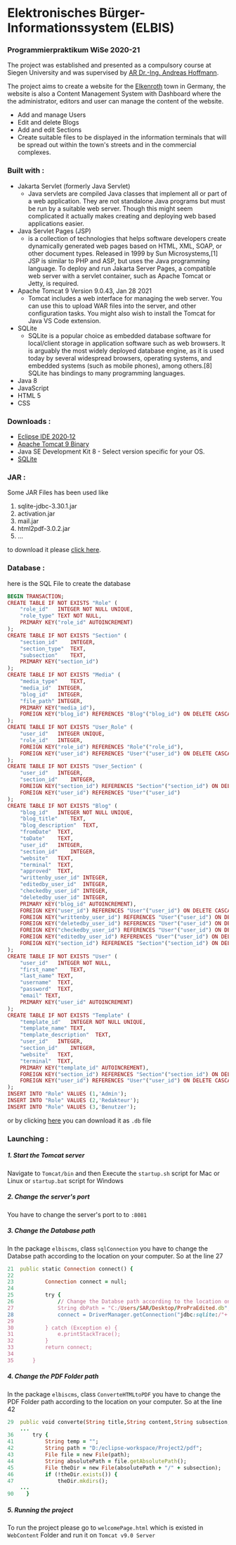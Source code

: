 # Elektronisches Bürger-Informationssystem (ELBIS)
### Programmierpraktikum WiSe 2020-21

The project was established and presented as a compulsory course at Siegen University and was supervised by [AR Dr.-Ing. Andreas Hoffmann](https://www.bs.informatik.uni-siegen.de/mitarbeiter/hoffmann/index_html).

The project aims to create a website for the [Elkenroth](https://de.wikipedia.org/wiki/Elkenroth) town in Germany, the website is also a Content Management System with Dashboard where the the administrator, editors and user can manage the content of the website.

  - Add and manage Users
  - Edit and delete Blogs
  - Add and edit Sections
  - Create suitable files to be displayed in the information terminals that will be spread out within the town's streets and in the commercial complexes.

### Built with :
-  Jakarta Servlet (formerly Java Servlet)
    - Java servlets are compiled Java classes that implement all or part of a web application. They are not standalone Java programs but must be run by a suitable web server. Though this might seem complicated it actually makes creating and deploying web based applications easier.
- Java Servlet Pages (JSP)
    - is a collection of technologies that helps software developers create dynamically generated web pages based on HTML, XML, SOAP, or other document types. Released in 1999 by Sun Microsystems,[1] JSP is similar to PHP and ASP, but uses the Java programming language.
    To deploy and run Jakarta Server Pages, a compatible web server with a servlet container, such as Apache Tomcat or Jetty, is required.
- Apache Tomcat 9 Version 9.0.43, Jan 28 2021
    - Tomcat includes a web interface for managing the web server. You can use this to upload WAR files into the server, and other configuration tasks. You might also wish to install the Tomcat for Java VS Code extension.
- SQLite
    - SQLite is a popular choice as embedded database software for local/client storage in application software such as web browsers. It is arguably the most widely deployed database engine, as it is used today by several widespread browsers, operating systems, and embedded systems (such as mobile phones), among others.[8] SQLite has bindings to many programming languages.
- Java 8
- JavaScript
- HTML 5
- CSS

### Downloads :

- [Eclipse IDE 2020‑12](https://www.eclipse.org/downloads/)
- [Apache Tomcat 9 Binary](https://tomcat.apache.org/download-90.cgi)
- Java SE Development Kit 8 - Select version specific for your OS.
- [SQLite](https://www.sqlite.org/download.html)

### JAR :
Some JAR Files has been used like
1. sqlite-jdbc-3.30.1.jar
2. activation.jar
3. mail.jar
4. html2pdf-3.0.2.jar
5. ...

to download it please [click here](https://drive.google.com/drive/folders/1o6L4SXZmnuRZG75BX3GusjcYNLollfAk).

### Database :
here is the SQL File to create the database
``` ruby
BEGIN TRANSACTION;
CREATE TABLE IF NOT EXISTS "Role" (
	"role_id"	INTEGER NOT NULL UNIQUE,
	"role_type"	TEXT NOT NULL,
	PRIMARY KEY("role_id" AUTOINCREMENT)
);
CREATE TABLE IF NOT EXISTS "Section" (
	"section_id"	INTEGER,
	"section_type"	TEXT,
	"subsection"	TEXT,
	PRIMARY KEY("section_id")
);
CREATE TABLE IF NOT EXISTS "Media" (
	"media_type"	TEXT,
	"media_id"	INTEGER,
	"blog_id"	INTEGER,
	"file_path"	INTEGER,
	PRIMARY KEY("media_id"),
	FOREIGN KEY("blog_id") REFERENCES "Blog"("blog_id") ON DELETE CASCADE
);
CREATE TABLE IF NOT EXISTS "User_Role" (
	"user_id"	INTEGER UNIQUE,
	"role_id"	INTEGER,
	FOREIGN KEY("role_id") REFERENCES "Role"("role_id"),
	FOREIGN KEY("user_id") REFERENCES "User"("user_id") ON DELETE CASCADE
);
CREATE TABLE IF NOT EXISTS "User_Section" (
	"user_id"	INTEGER,
	"section_id"	INTEGER,
	FOREIGN KEY("section_id") REFERENCES "Section"("section_id") ON DELETE CASCADE,
	FOREIGN KEY("user_id") REFERENCES "User"("user_id")
);
CREATE TABLE IF NOT EXISTS "Blog" (
	"blog_id"	INTEGER NOT NULL UNIQUE,
	"blog_title"	TEXT,
	"blog_description"	TEXT,
	"fromDate"	TEXT,
	"toDate"	TEXT,
	"user_id"	INTEGER,
	"section_id"	INTEGER,
	"website"	TEXT,
	"terminal"	TEXT,
	"approved"	TEXT,
	"writtenby_user_id"	INTEGER,
	"editedby_user_id"	INTEGER,
	"checkedby_user_id"	INTEGER,
	"deletedby_user_id"	INTEGER,
	PRIMARY KEY("blog_id" AUTOINCREMENT),
	FOREIGN KEY("user_id") REFERENCES "User"("user_id") ON DELETE CASCADE,
	FOREIGN KEY("writtenby_user_id") REFERENCES "User"("user_id") ON DELETE SET NULL,
	FOREIGN KEY("deletedby_user_id") REFERENCES "User"("user_id") ON DELETE SET NULL,
	FOREIGN KEY("checkedby_user_id") REFERENCES "User"("user_id") ON DELETE SET NULL,
	FOREIGN KEY("editedby_user_id") REFERENCES "User"("user_id") ON DELETE SET NULL,
	FOREIGN KEY("section_id") REFERENCES "Section"("section_id") ON DELETE CASCADE
);
CREATE TABLE IF NOT EXISTS "User" (
	"user_id"	INTEGER NOT NULL,
	"first_name"	TEXT,
	"last_name"	TEXT,
	"username"	TEXT,
	"password"	TEXT,
	"email"	TEXT,
	PRIMARY KEY("user_id" AUTOINCREMENT)
);
CREATE TABLE IF NOT EXISTS "Template" (
	"template_id"	INTEGER NOT NULL UNIQUE,
	"template_name"	TEXT,
	"template_description"	TEXT,
	"user_id"	INTEGER,
	"section_id"	INTEGER,
	"website"	TEXT,
	"terminal"	TEXT,
	PRIMARY KEY("template_id" AUTOINCREMENT),
	FOREIGN KEY("section_id") REFERENCES "Section"("section_id") ON DELETE CASCADE,
	FOREIGN KEY("user_id") REFERENCES "User"("user_id") ON DELETE CASCADE
);
INSERT INTO "Role" VALUES (1,'Admin');
INSERT INTO "Role" VALUES (2,'Redakteur');
INSERT INTO "Role" VALUES (3,'Benutzer');
```
or by clicking [here](https://drive.google.com/drive/folders/1hQGUHXy8iL83KbLmnDWlWyA64b82prCJ) you can download it as ``` .db ``` file

### Launching :

##### 1. Start the Tomcat server
Navigate to ``` Tomcat/bin ``` and then Execute the ``` startup.sh ``` script for Mac or Linux or ``` startup.bat ``` script for Windows
##### 2. Change the server's port 
You have to change the server's port to to ``` :8081 ```
##### 3. Change the Database path
In the package ``` elbiscms ```, class ``` sqlConnection ``` you have to change the Databse path according to the location on your computer.
So at the line 27 
```ruby
21  public static Connection connect() {
22
23	    	Connection connect = null;
24
25		    try {
26			    // Change the Databse path according to the location on your computer 
27			    String dbPath = "C:/Users/SAR/Desktop/ProPraEdited.db";
28			    connect = DriverManager.getConnection("jdbc:sqlite:/"+ dbPath);
29
30		    } catch (Exception e) {
31			    e.printStackTrace();
32		    }
33		    return connect;
34
35	    }
```
##### 4. Change the PDF Folder path
In the package ``` elbiscms ```, class ``` ConverteHTMLtoPDF ``` you have to change the PDF Folder path according to the location on your computer.
So at the line 42 
```ruby
29  public void converte(String title,String content,String subsection,String from) throws IOException {
    ...
36		try {
41			String temp = "";
42			String path = "D:/eclipse-workspace/Project2/pdf";
43			File file = new File(path);
44			String absolutePath = file.getAbsolutePath();
45			File theDir = new File(absolutePath + "/" + subsection);
46			if (!theDir.exists()) {
47				theDir.mkdirs();
    ...
90    }
```

##### 5. Running the project
To run the project please go to ``` welcomePage.html ``` which is existed in ``` WebContent ``` Folder and run it on ``` Tomcat v9.0 Server ```
